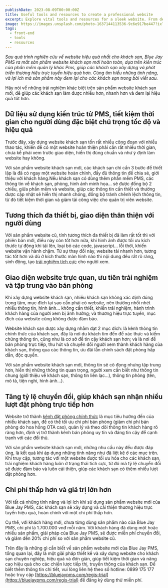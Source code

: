 ```yaml
---
publishDate: 2023-08-09T00:00:00Z
title: Useful tools and resources to create a professional website
excerpt: Explore vital tools and resources for a sleek website. From design to functionality, our guide elevates your online presence.
image: https://images.unsplash.com/photo-1637144113536-9c6e917be447?ixlib=rb-4.0.3&ixid=M3wxMjA3fDB8MHxwaG90by1wYWdlfHx8fGVufDB8fHx8fA%3D%3D&auto=format&fit=crop&w=1674&q=80
tags:
  - front-end
  - tools
  - resources
---
```


_Sau quá trình nghiên cứu về website hiệu quả nhất cho khách sạn, Blue Jay PMS ra mắt sản phẩm website khách sạn mới hoàn toàn, dựa trên kiến trúc của phần mềm quản lý khác Pms, giúp các khách sạn xây dựng và phát triển thương hiệu trực tuyến hiệu quả hơn. Cùng tìm hiểu những tính năng, và lợi ích mà sản phẩm này đem lại cho các khách sạn trong bài viết sau._

Hãy nói về những trải nghiệm khác biệt trên sản phẩm website khách sạn mới, để giúp các khách sạn làm được nhiều hơn, nhanh hơn và đem lại hiệu quả tốt hơn.

## Dữ liệu sử dụng kiến trúc từ PMS, tiết kiệm thời gian cho người dùng đặc biệt chú trọng tốc độ và hiệu quả

Trước đây, xây dựng website khách sạn tốn rất nhiều công đoạn với nhiều thao tác, khiến để có một website hoàn thiện phải cần rất nhiều thời gian, chưa kể phải xem trước giao diện, hiển thị đúng chuẩn và như ý định làm website hay không.

Với sản phẩm website khách sạn mới, các khách sạn chỉ cần 3 bước để thiết lập là đã có ngay một website hoàn chỉnh, đầy đủ thông tin để chia sẻ, giới thiệu với khách hàng.Nếu khách sạn có dùng thêm phần mềm PMS, các thông tin về khách sạn, phòng, hình ảnh minh họa… sẽ được đồng bộ 2 chiều, giữa phần mềm và website, giúp các thông tin cần thiết và thường được cập nhật sẽ hiển thị nhanh chóng, đồng bộ tránh chênh lệch thông tin, từ đó tiết kiệm thời gian và giảm tải công việc cho quản trị viên website.

## Tương thích đa thiết bị, giao diện thân thiện với người dùng

Với sản phẩm website cũ, tính tương thích đa thiết bị đã làm rất tốt thì với phiên bản mới, điều này còn tốt hơn nữa, khi hình ảnh được tối ưu kích thước tự động khi tải lên, loại bỏ các code, javascript… lỗi thời, khiến website vận hành chậm. Từ sự thay đổi này, website tải nhanh hơn, tương tác tốt hơn và dù ở kích thước màn hình nào thì nội dung đều rất rõ ràng, sinh động, tạo [trải nghiệm tích cực](https://bluejaypms.com/article/tim-hieu-ve-quan-ly-trai-nghiem-khach-cua-khach-san-de-ap-dung-ngay-hom-nay-223) cho người xem.

## Giao diện website trực quan, ưu tiên trải nghiệm và tập trung vào bán phòng

Khi xây dựng website khách sạn, nhiều khách sạn không xác định đúng trọng tâm, mục đích tại sao cần phải có website, nên thường nhồi nhét nhiều thông tin, hình ảnh… không cần thiết, khiến trải nghiệm, hành trình khách hàng của người xem bị ảnh hưởng; và thương hiệu trực tuyến, mục đích của website cũng không được đảm bảo.

Website khách sạn được xây dựng nhằm đạt 2 mục đích: là kênh thông tin chính thức của khách sạn, đây là nơi du khách tìm đến để xác thực và kiểm chứng thông tin, cũng như là cơ sở để tin cậy khách sạn hơn; và là nơi để bán phòng trực tiếp, thu hút và chuyển đổi người xem thành khách hàng của khách sạn, thông qua các thông tin, ưu đãi lẫn chính sách đặt phòng hấp dẫn, độc quyền.

Với sản phẩm website khách sạn mới, thông tin sẽ cô đọng nhưng tập trung hơn, hiển thị những thông tin quan trọng, người xem cần biết như thông tin chung (giới thiệu về khách sạn, thông tin liên lạc…), thông tin phòng (tên, mô tả, tiện nghi, hình ảnh…).

## Tăng tỷ lệ chuyển đổi, giúp khách sạn nhận nhiều lượt đặt phòng trực tiếp hơn

Website trở thành [kênh đặt phòng chính thức](https://bluejaypms.com/article/cai-thien-website-khach-san-de-tang-luong-booking-truc-tuyen-84) là mục tiêu hướng đến của nhiều khách sạn, để có thể tối ưu chi phí bán phòng (giảm chi phí bán phòng do hoa hồng OTA cao), quản lý và theo dõi thông tin khách hàng rõ ràng hơn, định vị trở thành kênh bán phòng uy tín và đáng tin cậy để cạnh tranh với các đối thủ.

Với sản phẩm website khách sạn mới, những nhu cầu này đều được đáp ứng, là kết quả khi áp dụng những tính năng như đã liệt kê ở các mục trên. Khi truy cập, tương tác với một website được tối ưu hóa cho các khách sạn, trải nghiệm khách hàng luôn ở trạng thái tích cực, từ đó mà tỷ lệ chuyển đổi sẽ được đảm bảo và luôn cải thiện, giúp các khách sạn có thêm nhiều lượt đặt phòng hơn.

## Chi phí thấp hơn và giá trị lớn hơn

Với tất cả những tính năng và lợi ích khi sử dụng sản phẩm website mới của Blue Jay PMS, các khách sạn sẽ xây dựng và cải thiện thương hiệu trực tuyến hiệu quả, hoàn chỉnh với một chi phí thấp hơn.

Cụ thể, với khách hàng mới, chưa từng dùng sản phẩm nào của Blue Jay PMS, chi phí là 1.700.000 vnđ mỗi năm. Với khách hàng đã dùng một hoặc nhiều sản phẩm, giải pháp của Blue Jay PMS, sẽ được miễn phí chuyển đổi, và giảm đến 20% chi phí so với sản phẩm website cũ.

Trên đây là những gì cần biết về sản phẩm website mới của Blue Jay PMS, tổng quan lại, đây là một giải pháp thiết kế và xây dựng website cho khách sạn chuyên nghiệp, hiệu quả và đơn giản, giúp tiết kiệm thời gian và nâng cao hiệu quả cho các chiến lược tiếp thị, truyền thông của khách sạn. Để biết thêm thông tin chi tiết, vui lòng liên hệ theo số hotline: 0899 175 177 hoặc truy cập [https://bluejaypms.com/regis-trial](https://bluejaypms.com/regis-trial) để đăng ký dùng thử miễn phí.
